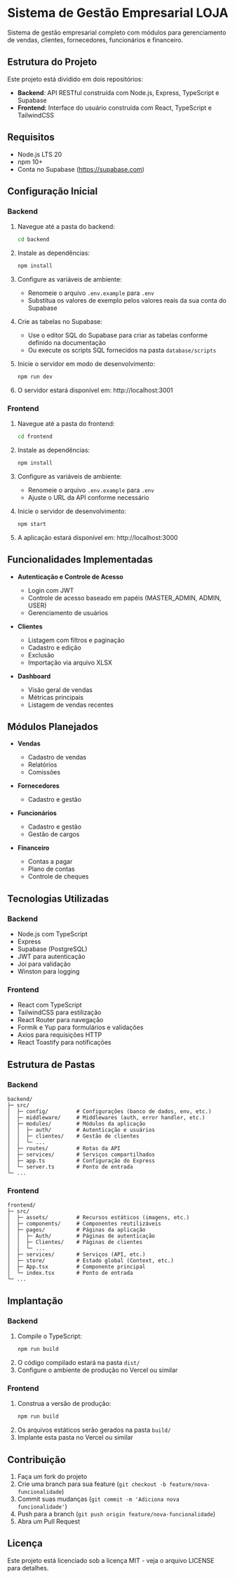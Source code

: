 # Sistema de Gestão Empresarial LOJA

Sistema de gestão empresarial completo com módulos para gerenciamento de vendas, clientes, fornecedores, funcionários e financeiro.

## Estrutura do Projeto

Este projeto está dividido em dois repositórios:

- **Backend**: API RESTful construída com Node.js, Express, TypeScript e Supabase
- **Frontend**: Interface do usuário construída com React, TypeScript e TailwindCSS

## Requisitos

- Node.js LTS 20
- npm 10+
- Conta no Supabase (https://supabase.com)

## Configuração Inicial

### Backend

1. Navegue até a pasta do backend:
   ```bash
   cd backend
   ```

2. Instale as dependências:
   ```bash
   npm install
   ```

3. Configure as variáveis de ambiente:
   - Renomeie o arquivo `.env.example` para `.env`
   - Substitua os valores de exemplo pelos valores reais da sua conta do Supabase

4. Crie as tabelas no Supabase:
   - Use o editor SQL do Supabase para criar as tabelas conforme definido na documentação
   - Ou execute os scripts SQL fornecidos na pasta `database/scripts`

5. Inicie o servidor em modo de desenvolvimento:
   ```bash
   npm run dev
   ```

6. O servidor estará disponível em: http://localhost:3001

### Frontend

1. Navegue até a pasta do frontend:
   ```bash
   cd frontend
   ```

2. Instale as dependências:
   ```bash
   npm install
   ```

3. Configure as variáveis de ambiente:
   - Renomeie o arquivo `.env.example` para `.env`
   - Ajuste o URL da API conforme necessário

4. Inicie o servidor de desenvolvimento:
   ```bash
   npm start
   ```

5. A aplicação estará disponível em: http://localhost:3000

## Funcionalidades Implementadas

- **Autenticação e Controle de Acesso**
  - Login com JWT
  - Controle de acesso baseado em papéis (MASTER_ADMIN, ADMIN, USER)
  - Gerenciamento de usuários

- **Clientes**
  - Listagem com filtros e paginação
  - Cadastro e edição
  - Exclusão
  - Importação via arquivo XLSX

- **Dashboard**
  - Visão geral de vendas
  - Métricas principais
  - Listagem de vendas recentes

## Módulos Planejados

- **Vendas**
  - Cadastro de vendas
  - Relatórios
  - Comissões

- **Fornecedores**
  - Cadastro e gestão

- **Funcionários**
  - Cadastro e gestão
  - Gestão de cargos

- **Financeiro**
  - Contas a pagar
  - Plano de contas
  - Controle de cheques

## Tecnologias Utilizadas

### Backend
- Node.js com TypeScript
- Express
- Supabase (PostgreSQL)
- JWT para autenticação
- Joi para validação
- Winston para logging

### Frontend
- React com TypeScript
- TailwindCSS para estilização
- React Router para navegação
- Formik e Yup para formulários e validações
- Axios para requisições HTTP
- React Toastify para notificações

## Estrutura de Pastas

### Backend
```
backend/
├─ src/
│  ├─ config/         # Configurações (banco de dados, env, etc.)
│  ├─ middleware/     # Middlewares (auth, error handler, etc.)
│  ├─ modules/        # Módulos da aplicação
│  │  ├─ auth/        # Autenticação e usuários
│  │  ├─ clientes/    # Gestão de clientes
│  │  └─ ...
│  ├─ routes/         # Rotas da API
│  ├─ services/       # Serviços compartilhados
│  ├─ app.ts          # Configuração do Express
│  └─ server.ts       # Ponto de entrada
└─ ...
```

### Frontend
```
frontend/
├─ src/
│  ├─ assets/         # Recursos estáticos (imagens, etc.)
│  ├─ components/     # Componentes reutilizáveis
│  ├─ pages/          # Páginas da aplicação
│  │  ├─ Auth/        # Páginas de autenticação
│  │  ├─ Clientes/    # Páginas de clientes
│  │  └─ ...
│  ├─ services/       # Serviços (API, etc.)
│  ├─ store/          # Estado global (Context, etc.)
│  ├─ App.tsx         # Componente principal
│  └─ index.tsx       # Ponto de entrada
└─ ...
```

## Implantação

### Backend
1. Compile o TypeScript:
   ```bash
   npm run build
   ```
2. O código compilado estará na pasta `dist/`
3. Configure o ambiente de produção no Vercel ou similar

### Frontend
1. Construa a versão de produção:
   ```bash
   npm run build
   ```
2. Os arquivos estáticos serão gerados na pasta `build/`
3. Implante esta pasta no Vercel ou similar

## Contribuição

1. Faça um fork do projeto
2. Crie uma branch para sua feature (`git checkout -b feature/nova-funcionalidade`)
3. Commit suas mudanças (`git commit -m 'Adiciona nova funcionalidade'`)
4. Push para a branch (`git push origin feature/nova-funcionalidade`)
5. Abra um Pull Request

## Licença

Este projeto está licenciado sob a licença MIT - veja o arquivo LICENSE para detalhes.